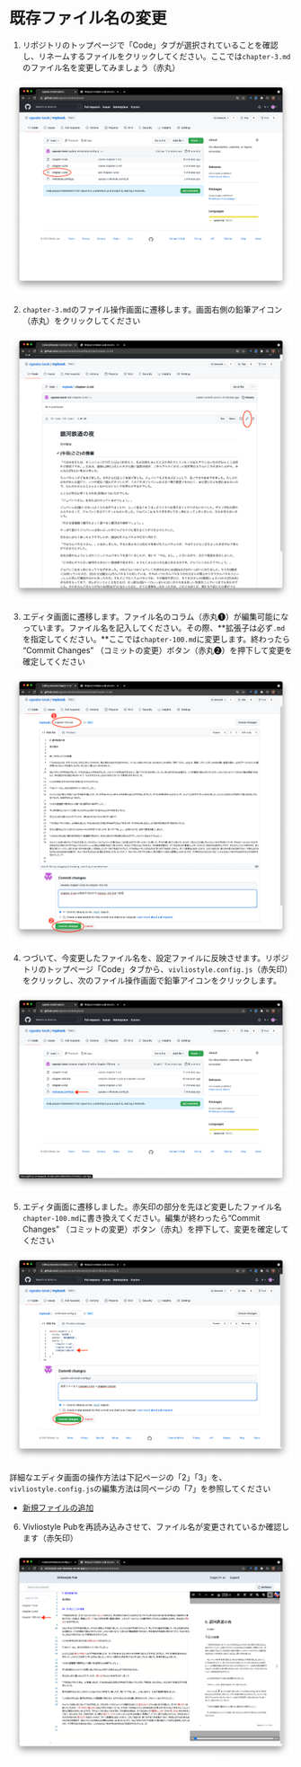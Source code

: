 # 既存ファイル名の変更

1. リポジトリのトップページで「Code」タブが選択されていることを確認し、リネームするファイルをクリックしてください。ここでは`chapter-3.md`のファイル名を変更してみましょう（赤丸）

![ ](images/file-operation/renaming-an-existing-file/fig-1.png)

2. `chapter-3.md`のファイル操作画面に遷移します。画面右側の鉛筆アイコン（赤丸）をクリックしてください

![ ](images/file-operation/renaming-an-existing-file/fig-2.png)

3. エディタ画面に遷移します。ファイル名のコラム（赤丸❶）が編集可能になっています。ファイル名を記入してください。その際、**拡張子は必ず`.md`を指定してください。**ここでは`chapter-100.md`に変更します。終わったら “Commit Changes” （コミットの変更）ボタン（赤丸❷）を押下して変更を確定してください

![ ](images/file-operation/renaming-an-existing-file/fig-3.png)

4. つづいて、今変更したファイル名を、設定ファイルに反映させます。リポジトリのトップページ「Code」タブから、`vivliostyle.config.js`（赤矢印）をクリックし、次のファイル操作画面で鉛筆アイコンをクリックします。

![ ](images/file-operation/renaming-an-existing-file/fig-4.png)


5. エディタ画面に遷移しました。赤矢印の部分を先ほど変更したファイル名`chapter-100.md`に書き換えてください。編集が終わったら“Commit Changes” （コミットの変更）ボタン（赤丸）を押下して、変更を確定してください

![ ](images/file-operation/renaming-an-existing-file/fig-5.png)

詳細なエディタ画面の操作方法は下記ページの「2」「3」を、`vivliostyle.config.js`の編集方法は同ページの「7」を参照してください

- [新規ファイルの追加](/ja/file-operation/adding-a-new-file.md)


6. Vivliostyle Pubを再読み込みさせて、ファイル名が変更されているか確認します（赤矢印）

![ ](images/file-operation/renaming-an-existing-file/fig-6.png)



